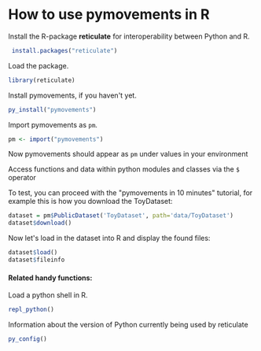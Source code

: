 # How to use pymovements in R

Install the R-package **reticulate** for interoperability between Python and R.
```r
 install.packages("reticulate")
```

Load the package.
```r
library(reticulate)
```

Install pymovements, if you haven't yet.
```r
py_install("pymovements")
```

Import pymovements as `pm`.
```r
pm <- import("pymovements")
```

Now pymovements should appear as `pm` under values in your environment

Access functions and data within python modules and classes via the `$` operator

To test, you can proceed with the "pymovements in 10 minutes" tutorial,
for example this is how you download the ToyDataset:
```r
dataset = pm$PublicDataset('ToyDataset', path='data/ToyDataset')
dataset$download()
```

Now let's load in the dataset into R and display the found files:
```r
dataset$load()
dataset$fileinfo
```


#### Related handy functions:

Load a python shell in R.
```r
repl_python()
```


Information about the version of Python currently being used by reticulate
```r
py_config()
```
